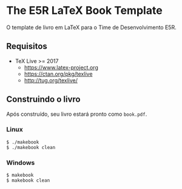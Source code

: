 # The E5R LaTeX Book Template

O template de livro em LaTeX para o Time de Desenvolvimento E5R.

## Requisitos

* TeX Live >= 2017
  - https://www.latex-project.org
  - https://ctan.org/pkg/texlive
  - http://tug.org/texlive/

## Construindo o livro

Após construído, seu livro estará pronto como `book.pdf`.

### Linux
```shell
$ ./makebook
$ ./makebook clean
```

### Windows
```shell
$ makebook
$ makebook clean
```
